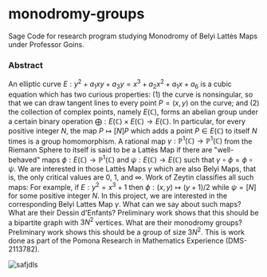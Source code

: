 # monodromy-groups

Sage Code for research program studying Monodromy of Belyi Lattès Maps under Professor Goins.

### Abstract
An elliptic curve $E: y^2 + a_1 x y + a_3 y = x^3 + a_2 x^2 + a_1 x + a_6$ is a cubic equation which has two curious properties: (1) the curve is nonsingular, so that we can draw tangent lines to every point $P = (x,y)$ on the curve; and (2) the collection of complex points, namely $E(\mathbb C)$, forms an abelian group under a certain binary operation $\bigoplus: E(\mathbb C) \times E(\mathbb C) \to E(\mathbb C)$.   In particular, for every positive integer $N$, the map $P \mapsto [N] P$ which adds a point $P \in E(\mathbb C)$ to itself $N$ times is a group homomorphism. A rational map $\gamma: \mathbb P^1(\mathbb C) \to \mathbb P^1(\mathbb C)$ from the Riemann Sphere to itself is said to be a Lattès Map if there are "well-behaved" maps $\phi: E(\mathbb C) \to \mathbb P^1(\mathbb C)$ and $\psi: E(\mathbb C) \to E(\mathbb C)$ such that $\gamma \circ \phi = \phi \circ \psi$.  We are interested in those Lattès Maps $\gamma$ which are also Belyi Maps, that is, the only critical values are $0$, $1$, and $\infty$.  Work of Zeytin classifies all such maps: For example, if $E: y^2 = x^3 + 1$ then $\phi: (x,y) \mapsto (y+1)/2$ while $\psi = [N]$ for some positive integer $N$.  In this project, we are interested in the corresponding Belyi Lattes Map $\gamma$.  What can we say about such maps?  What are their Dessin d'Enfants?  Preliminary work shows that this should be a bipartite graph with $3N^2$ vertices.  What are their monodromy groups? Preliminary work shows this should be a group of size $3N^2$.  This is work done as part of the Pomona Research in Mathematics Experience (DMS-2113782).

![safjdls](https://user-images.githubusercontent.com/.jpg)
